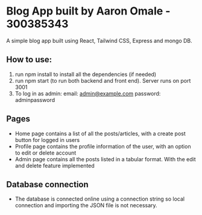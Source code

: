 # Blog App built by Aaron Omale - 300385343

A simple blog app built using React, Tailwind CSS, Express and mongo DB.

## How to use:

1. run npm install to install all the dependencies (if needed)
2. run npm start (to run both backend and front end). Server runs on port 3001
3. To log in as admin:
   email: admin@example.com
   password: adminpassword

## Pages

- Home page contains a list of all the posts/articles, with a create post button for logged in users
- Profile page contains the profile information of the user, with an option to edit or delete account
- Admin page contains all the posts listed in a tabular format. With the edit and delete feature implemented

## Database connection

- The database is connected online using a connection string so local connection and importing the JSON file is not necessary.
